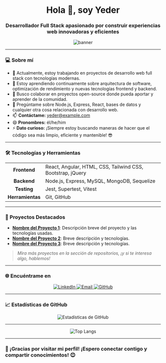 <h1 align="center">Hola 👋, soy Yeder</h1>
<h3 align="center">Desarrollador Full Stack apasionado por construir experiencias web innovadoras y eficientes</h3>

<p align="center">
  <img src="https://user-images.githubusercontent.com/74309042/160262161-1919e9d2-6b25-47f5-978a-e29c1f41fa98.gif" alt="banner" />
</p>

---

### 💻 Sobre mí

- 🔭 Actualmente, estoy trabajando en proyectos de desarrollo web full stack con tecnologías modernas.
- 🌱 Estoy aprendiendo continuamente sobre arquitectura de software, optimización de rendimiento y nuevas tecnologías frontend y backend.
- 👯 Busco colaborar en proyectos open-source donde pueda aportar y aprender de la comunidad.
- 💬 Pregúntame sobre Node.js, Express, React, bases de datos y cualquier otra cosa relacionada con desarrollo web.
- 📫 **Contáctame:** yeder@example.com
- 😄 **Pronombres:** él/he/him
- ⚡ **Dato curioso:** ¡Siempre estoy buscando maneras de hacer que el código sea más limpio, eficiente y mantenible! 😎

---

### 🛠️ Tecnologías y Herramientas

<table>
  <tr>
    <td align="center"><strong>Frontend</strong></td>
    <td>React, Angular, HTML, CSS, Tailwind CSS, Bootstrap, jQuery</td>
  </tr>
  <tr>
    <td align="center"><strong>Backend</strong></td>
    <td>Node.js, Express, MySQL, MongoDB, Sequelize</td>
  </tr>
  <tr>
    <td align="center"><strong>Testing</strong></td>
    <td>Jest, Supertest, Vitest</td>
  </tr>
  <tr>
    <td align="center"><strong>Herramientas</strong></td>
    <td>Git, GitHub</td>
  </tr>
</table>

---

### 🚀 Proyectos Destacados

- **[Nombre del Proyecto 1](#)**: Descripción breve del proyecto y las tecnologías usadas.
- **[Nombre del Proyecto 2](#)**: Breve descripción y tecnologías.
- **[Nombre del Proyecto 3](#)**: Breve descripción y tecnologías.

> _Mira más proyectos en la sección de repositorios, ¡y si te interesa algo, hablemos!_

---

### 🌐 Encuéntrame en

<p align="center">
  <a href="https://linkedin.com/in/yeder" target="_blank">
    <img src="https://img.shields.io/badge/LinkedIn-blue?style=for-the-badge&logo=linkedin&logoColor=white" alt="LinkedIn">
  </a>
  <a href="mailto:yeder@example.com">
    <img src="https://img.shields.io/badge/Email-D14836?style=for-the-badge&logo=gmail&logoColor=white" alt="Email">
  </a>
  <a href="https://github.com/yedpt">
    <img src="https://img.shields.io/badge/GitHub-181717?style=for-the-badge&logo=github&logoColor=white" alt="GitHub">
  </a>
</p>

---

### 📈 Estadísticas de GitHub

<p align="center">
  <img src="https://github-readme-stats.vercel.app/api?username=yedpt&show_icons=true&theme=radical&count_private=true" alt="Estadísticas de GitHub">
</p>

---

<p align="center">
  <img src="https://github-readme-stats.vercel.app/api/top-langs/?username=yedpt&layout=compact&theme=radical" alt="Top Langs" />
</p>

---

### 🎉 ¡Gracias por visitar mi perfil! ¡Espero conectar contigo y compartir conocimientos! 😊

